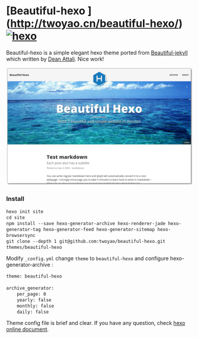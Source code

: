 # [Beautiful-hexo  ] (http://twoyao.cn/beautiful-hexo/)[![hexo](https://img.shields.io/badge/Hexo-v3.1%2B-blue.svg)](https://hexo.io/)

Beautiful-hexo is a simple elegant hexo theme ported from [Beautiful-jekyll](http://deanattali.com/beautiful-jekyll) which written by [Dean Attali](http://deanattali.com/aboutme). Nice work!

![hexo-preview](images/hexo-preview.png)

### Install

```
hexo init site 
cd site
npm install --save hexo-generator-archive hexo-renderer-jade hexo-generator-tag hexo-generator-feed hexo-generator-sitemap hexo-browsersync 
git clone --depth 1 git@github.com:twoyao/beautiful-hexo.git themes/beautiful-hexo
```


Modify `_config.yml` change `theme` to `beautiful-hexo` and configure hexo-generator-archive :

```
theme: beautiful-hexo

archive_generator:
    per_page: 0
    yearly: false
    monthly: false
    daily: false
```

Theme config file is brief and clear. 
If you have any question, check [hexo online document](https://hexo.io/).
